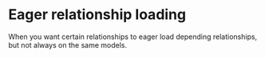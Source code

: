 Eager relationship loading
====

When you want certain relationships to eager load depending relationships, but not
always on the same models.
